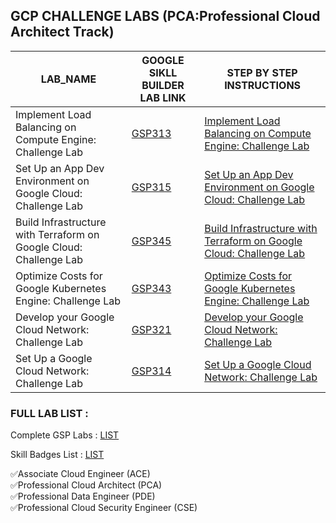 ## GCP CHALLENGE LABS (PCA:Professional Cloud Architect Track)



|  LAB_NAME |GOOGLE SIKLL BUILDER LAB LINK | STEP BY STEP INSTRUCTIONS |
| --------------- | --------------- | --------------- |
|  Implement Load Balancing on Compute Engine: Challenge Lab  | [GSP313](https://www.cloudskillsboost.google/course_templates/648/labs/484536) | [Implement Load Balancing on Compute Engine: Challenge Lab](https://github.com/tariqsheikhsw/GoogleCloudArchitectLabs/blob/main/Solutions/GSP313.md) |
|  Set Up an App Dev Environment on Google Cloud: Challenge Lab  | [GSP315](https://www.cloudskillsboost.google/course_templates/637/labs/464359) |[ Set Up an App Dev Environment on Google Cloud: Challenge Lab](https://github.com/tariqsheikhsw/GoogleCloudArchitectLabs/blob/main/Solutions/GSP315.md)  |
|  Build Infrastructure with Terraform on Google Cloud: Challenge Lab  | [GSP345](https://www.cloudskillsboost.google/course_templates/636/labs/464836) |[Build Infrastructure with Terraform on Google Cloud: Challenge Lab](https://github.com/tariqsheikhsw/GoogleCloudArchitectLabs/blob/main/Solutions/GSP345.md) |
|  Optimize Costs for Google Kubernetes Engine: Challenge Lab  | [GSP343](https://www.cloudskillsboost.google/course_templates/655/labs/464678) |[Optimize Costs for Google Kubernetes Engine: Challenge Lab](https://github.com/tariqsheikhsw/GoogleCloudArchitectLabs/blob/main/Solutions/GSP343.md) |
|  Develop your Google Cloud Network: Challenge Lab  | [GSP321](https://www.cloudskillsboost.google/course_templates/625/labs/464390) |[Develop your Google Cloud Network: Challenge Lab](https://github.com/tariqsheikhsw/GoogleCloudArchitectLabs/blob/main/Solutions/GSP321.md) |
| Set Up a Google Cloud Network: Challenge Lab    | [GSP314](https://www.cloudskillsboost.google/course_templates/641/labs/464872) |[ Set Up a Google Cloud Network: Challenge Lab ](https://github.com/tariqsheikhsw/GoogleCloudArchitectLabs/blob/main/Solutions/GSP314.md) |


### FULL LAB LIST : 

Complete GSP Labs : [LIST](https://github.com/tariqsheikhsw/GoogleCloudArchitectLabs/blob/main/README.md)  

Skill Badges List : [LIST](https://github.com/tariqsheikhsw/GoogleCloudArchitectLabs/blob/main/SkillBadges.md)  

✅Associate Cloud Engineer (ACE)  
✅Professional Cloud Architect (PCA)  
✅Professional Data Engineer (PDE)  
✅Professional Cloud Security Engineer (CSE)  


